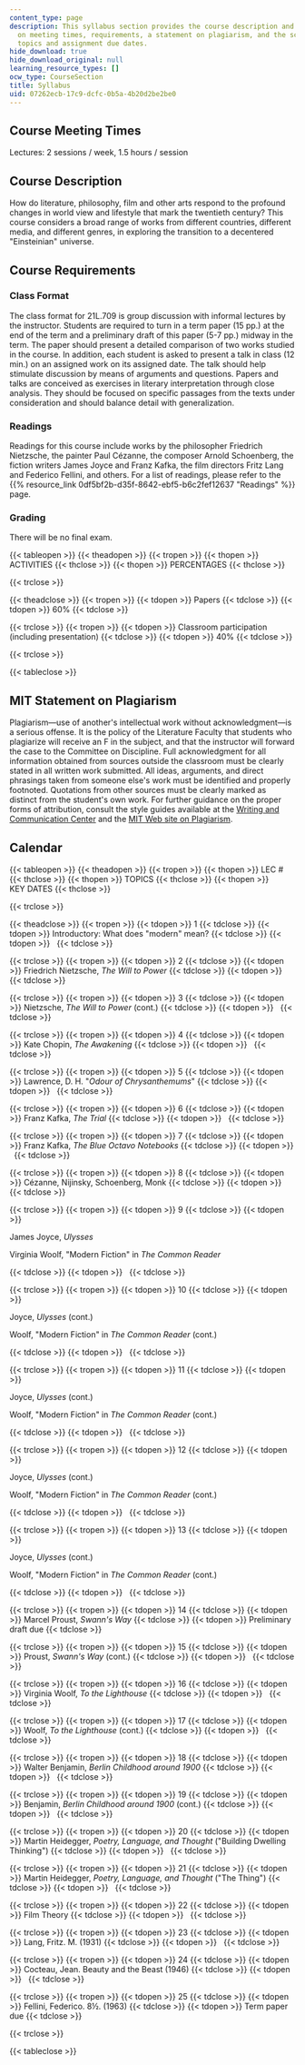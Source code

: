 ```yaml
---
content_type: page
description: This syllabus section provides the course description and information
  on meeting times, requirements, a statement on plagiarism, and the schedule of lecture
  topics and assignment due dates.
hide_download: true
hide_download_original: null
learning_resource_types: []
ocw_type: CourseSection
title: Syllabus
uid: 07262ecb-17c9-dcfc-0b5a-4b20d2be2be0
---
```


Course Meeting Times
--------------------

Lectures: 2 sessions / week, 1.5 hours / session

Course Description
------------------

How do literature, philosophy, film and other arts respond to the profound changes in world view and lifestyle that mark the twentieth century? This course considers a broad range of works from different countries, different media, and different genres, in exploring the transition to a decentered "Einsteinian" universe.

Course Requirements
-------------------

### Class Format

The class format for 21L.709 is group discussion with informal lectures by the instructor. Students are required to turn in a term paper (15 pp.) at the end of the term and a preliminary draft of this paper (5-7 pp.) midway in the term. The paper should present a detailed comparison of two works studied in the course. In addition, each student is asked to present a talk in class (12 min.) on an assigned work on its assigned date. The talk should help stimulate discussion by means of arguments and questions. Papers and talks are conceived as exercises in literary interpretation through close analysis. They should be focused on specific passages from the texts under consideration and should balance detail with generalization.

### Readings

Readings for this course include works by the philosopher Friedrich Nietzsche, the painter Paul Cézanne, the composer Arnold Schoenberg, the fiction writers James Joyce and Franz Kafka, the film directors Fritz Lang and Federico Fellini, and others. For a list of readings, please refer to the {{% resource_link 0df5bf2b-d35f-8642-ebf5-b6c2fef12637 "Readings" %}} page.

### Grading

There will be no final exam.

{{< tableopen >}}
{{< theadopen >}}
{{< tropen >}}
{{< thopen >}}
ACTIVITIES
{{< thclose >}}
{{< thopen >}}
PERCENTAGES
{{< thclose >}}

{{< trclose >}}

{{< theadclose >}}
{{< tropen >}}
{{< tdopen >}}
Papers
{{< tdclose >}}
{{< tdopen >}}
60%
{{< tdclose >}}

{{< trclose >}}
{{< tropen >}}
{{< tdopen >}}
Classroom participation (including presentation)
{{< tdclose >}}
{{< tdopen >}}
40%
{{< tdclose >}}

{{< trclose >}}

{{< tableclose >}}

MIT Statement on Plagiarism
---------------------------

Plagiarism—use of another's intellectual work without acknowledgment—is a serious offense. It is the policy of the Literature Faculty that students who plagiarize will receive an F in the subject, and that the instructor will forward the case to the Committee on Discipline. Full acknowledgment for all information obtained from sources outside the classroom must be clearly stated in all written work submitted. All ideas, arguments, and direct phrasings taken from someone else's work must be identified and properly footnoted. Quotations from other sources must be clearly marked as distinct from the student's own work. For further guidance on the proper forms of attribution, consult the style guides available at the [Writing and Communication Center](http://cmsw.mit.edu/writing-and-communication-center/) and the [MIT Web site on Plagiarism](http://cmsw.mit.edu/writing-and-communication-center/avoiding-plagiarism/).

Calendar
--------

{{< tableopen >}}
{{< theadopen >}}
{{< tropen >}}
{{< thopen >}}
LEC #
{{< thclose >}}
{{< thopen >}}
TOPICS
{{< thclose >}}
{{< thopen >}}
KEY DATES
{{< thclose >}}

{{< trclose >}}

{{< theadclose >}}
{{< tropen >}}
{{< tdopen >}}
1
{{< tdclose >}}
{{< tdopen >}}
Introductory: What does "modern" mean?
{{< tdclose >}}
{{< tdopen >}}
 
{{< tdclose >}}

{{< trclose >}}
{{< tropen >}}
{{< tdopen >}}
2
{{< tdclose >}}
{{< tdopen >}}
Friedrich Nietzsche, _The Will to Power_
{{< tdclose >}}
{{< tdopen >}}
 
{{< tdclose >}}

{{< trclose >}}
{{< tropen >}}
{{< tdopen >}}
3
{{< tdclose >}}
{{< tdopen >}}
Nietzsche, _The Will to Power_ (cont.)
{{< tdclose >}}
{{< tdopen >}}
 
{{< tdclose >}}

{{< trclose >}}
{{< tropen >}}
{{< tdopen >}}
4
{{< tdclose >}}
{{< tdopen >}}
Kate Chopin, _The Awakening_
{{< tdclose >}}
{{< tdopen >}}
 
{{< tdclose >}}

{{< trclose >}}
{{< tropen >}}
{{< tdopen >}}
5
{{< tdclose >}}
{{< tdopen >}}
Lawrence, D. H. "_Odour of Chrysanthemums_"
{{< tdclose >}}
{{< tdopen >}}
 
{{< tdclose >}}

{{< trclose >}}
{{< tropen >}}
{{< tdopen >}}
6
{{< tdclose >}}
{{< tdopen >}}
Franz Kafka, _The Trial_
{{< tdclose >}}
{{< tdopen >}}
 
{{< tdclose >}}

{{< trclose >}}
{{< tropen >}}
{{< tdopen >}}
7
{{< tdclose >}}
{{< tdopen >}}
Franz Kafka, _The Blue Octavo Notebooks_
{{< tdclose >}}
{{< tdopen >}}
 
{{< tdclose >}}

{{< trclose >}}
{{< tropen >}}
{{< tdopen >}}
8
{{< tdclose >}}
{{< tdopen >}}
Cézanne, Nijinsky, Schoenberg, Monk
{{< tdclose >}}
{{< tdopen >}}
 
{{< tdclose >}}

{{< trclose >}}
{{< tropen >}}
{{< tdopen >}}
9
{{< tdclose >}}
{{< tdopen >}}


James Joyce, _Ulysses_

Virginia Woolf, "Modern Fiction" in _The Common Reader_


{{< tdclose >}}
{{< tdopen >}}
 
{{< tdclose >}}

{{< trclose >}}
{{< tropen >}}
{{< tdopen >}}
10
{{< tdclose >}}
{{< tdopen >}}


Joyce, _Ulysses_ (cont.)

Woolf, "Modern Fiction" in _The Common Reader_ (cont.)


{{< tdclose >}}
{{< tdopen >}}
 
{{< tdclose >}}

{{< trclose >}}
{{< tropen >}}
{{< tdopen >}}
11
{{< tdclose >}}
{{< tdopen >}}


Joyce, _Ulysses_ (cont.)

Woolf, "Modern Fiction" in _The Common Reader_ (cont.)


{{< tdclose >}}
{{< tdopen >}}
 
{{< tdclose >}}

{{< trclose >}}
{{< tropen >}}
{{< tdopen >}}
12
{{< tdclose >}}
{{< tdopen >}}


Joyce, _Ulysses_ (cont.)

Woolf, "Modern Fiction" in _The Common Reader_ (cont.)


{{< tdclose >}}
{{< tdopen >}}
 
{{< tdclose >}}

{{< trclose >}}
{{< tropen >}}
{{< tdopen >}}
13
{{< tdclose >}}
{{< tdopen >}}


Joyce, _Ulysses_ (cont.)

Woolf, "Modern Fiction" in _The Common Reader_ (cont.)


{{< tdclose >}}
{{< tdopen >}}
 
{{< tdclose >}}

{{< trclose >}}
{{< tropen >}}
{{< tdopen >}}
14
{{< tdclose >}}
{{< tdopen >}}
Marcel Proust, _Swann's Way_
{{< tdclose >}}
{{< tdopen >}}
Preliminary draft due
{{< tdclose >}}

{{< trclose >}}
{{< tropen >}}
{{< tdopen >}}
15
{{< tdclose >}}
{{< tdopen >}}
Proust, _Swann's Way_ (cont.)
{{< tdclose >}}
{{< tdopen >}}
 
{{< tdclose >}}

{{< trclose >}}
{{< tropen >}}
{{< tdopen >}}
16
{{< tdclose >}}
{{< tdopen >}}
Virginia Woolf, _To the Lighthouse_
{{< tdclose >}}
{{< tdopen >}}
 
{{< tdclose >}}

{{< trclose >}}
{{< tropen >}}
{{< tdopen >}}
17
{{< tdclose >}}
{{< tdopen >}}
Woolf, _To the Lighthouse_ (cont.)
{{< tdclose >}}
{{< tdopen >}}
 
{{< tdclose >}}

{{< trclose >}}
{{< tropen >}}
{{< tdopen >}}
18
{{< tdclose >}}
{{< tdopen >}}
Walter Benjamin, _Berlin Childhood around 1900_
{{< tdclose >}}
{{< tdopen >}}
 
{{< tdclose >}}

{{< trclose >}}
{{< tropen >}}
{{< tdopen >}}
19
{{< tdclose >}}
{{< tdopen >}}
Benjamin, _Berlin Childhood around 1900_ (cont.)
{{< tdclose >}}
{{< tdopen >}}
 
{{< tdclose >}}

{{< trclose >}}
{{< tropen >}}
{{< tdopen >}}
20
{{< tdclose >}}
{{< tdopen >}}
Martin Heidegger, _Poetry, Language, and Thought_ ("Building Dwelling Thinking")
{{< tdclose >}}
{{< tdopen >}}
 
{{< tdclose >}}

{{< trclose >}}
{{< tropen >}}
{{< tdopen >}}
21
{{< tdclose >}}
{{< tdopen >}}
Martin Heidegger, _Poetry, Language, and Thought_ ("The Thing")
{{< tdclose >}}
{{< tdopen >}}
 
{{< tdclose >}}

{{< trclose >}}
{{< tropen >}}
{{< tdopen >}}
22
{{< tdclose >}}
{{< tdopen >}}
Film Theory
{{< tdclose >}}
{{< tdopen >}}
 
{{< tdclose >}}

{{< trclose >}}
{{< tropen >}}
{{< tdopen >}}
23
{{< tdclose >}}
{{< tdopen >}}
Lang, Fritz. M. (1931)
{{< tdclose >}}
{{< tdopen >}}
 
{{< tdclose >}}

{{< trclose >}}
{{< tropen >}}
{{< tdopen >}}
24
{{< tdclose >}}
{{< tdopen >}}
Cocteau, Jean. Beauty and the Beast (1946)
{{< tdclose >}}
{{< tdopen >}}
 
{{< tdclose >}}

{{< trclose >}}
{{< tropen >}}
{{< tdopen >}}
25
{{< tdclose >}}
{{< tdopen >}}
Fellini, Federico. 8½. (1963)
{{< tdclose >}}
{{< tdopen >}}
Term paper due
{{< tdclose >}}

{{< trclose >}}

{{< tableclose >}}